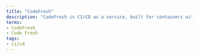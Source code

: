 ```yaml
---
title: "CodeFresh"
description: "CodeFresh is CI/CD as a service, built for containers with native support for Docker, Kubernetes and Helm."
terms:
- CodeFresh
- Code Fresh
tags:
- ci/cd
---
```

